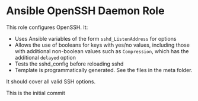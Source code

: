 # Ansible OpenSSH Daemon Role

This role configures OpenSSH. It:

- Uses Ansible variables of the form `sshd_ListenAddress` for options
- Allows the use of booleans for keys with yes/no values, including those with additional non-boolean values such as `Compression`, which has the additional `delayed` option
- Tests the sshd_config before reloading sshd
- Template is programmatically generated. See the files in the meta folder.

It should cover all valid SSH options. 

This is the initial commit
